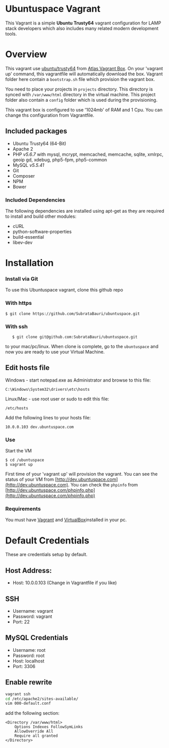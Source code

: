 # Ubuntuspace Vagrant

This Vagrant is a simple __Ubuntu Trusty64__ vagrant configuration for LAMP stack developers which also includes many related modern development tools.


# Overview
This vagrant use [ubuntu/trusty64](https://atlas.hashicorp.com/ubuntu/boxes/trusty64) from [Atlas Vagrant Box](https://atlas.hashicorp.com/boxes/search?utm_source=vagrantcloud.com&vagrantcloud=1).
  On your 'vagrant up' command, this vagrantfile will automatically download the box. Vagrant folder here contain a `bootstrap.sh` file which provision the vagrant box.
  
  You need to place your projects in `projects` directory. This directory is synced with `/var/www/html` directory in the virtual machine. 
  This project folder also contain a `config` folder which is used during the provisioning. 

This vagrant box is configured to use '1024mb' of RAM and 1 Cpu. You can change ths configuration from Vagrantfile.
 
## Included packages

- Ubuntu Trusty64 (64-Bit)
- Apache 2
- PHP _v5.6.7_ with mysql, mcrypt, memcached, memcache, sqlite, xmlrpc, geoip gd, xdebug, php5-fpm, php5-common
- MySQL _v5.5.41_
- Git
- Composer
- NPM
- Bower

### Included Dependencies
The following dependencies are installed using apt-get as they are required to install and build other modules:

- cURL
- python-software-properties
- build-essential
- libev-dev

 
# Installation

### Install via Git
To use this Ubuntuspace vagrant, clone this github repo 

   ### With https
    $ git clone https://github.com/SubrataBauri/ubuntuspace.git
   
   ### With ssh
       $ git clone git@github.com:SubrataBauri/ubuntuspace.git
       
to your mac/pc/linux.  When clone is complete, go to the `ubuntuspace` and now you are ready to use your Virtual Machine.


## Edit hosts file
   
Windows - start notepad.exe as Administrator and browse to this file:
```
C:\Windows\System32\drivers\etc\hosts
```

Linux/Mac - use root user or sudo to edit this file:
```
/etc/hosts
```

   Add the following lines to your hosts file:
```
10.0.0.103 dev.ubuntuspace.com
```


### Use
Start the VM

    $ cd /ubuntuspace
    $ vagrant up

First time of your 'vagrant up' will provision the vagrant. You can see the status of your VM from [http://dev.ubuntuspace.com](http://dev.ubuntuspace.com).
You can check the `phpinfo` from  [http://dev.ubuntuspace.com/phpinfo.php](http://dev.ubuntuspace.com/phpinfo.php)

### Requirements
You must have [Vagrant](http://vagrantup.com) and [VirtualBox](https://www.virtualbox.org)installed in your pc.


# Default Credentials
These are credentials setup by default.

## Host Address:
- Host: 10.0.0.103 (Change in Vagrantfile if you like)
 
## SSH
- Username: vagrant
- Password: vagrant
- Port: 22

## MySQL Credentials
- Username: root
- Password: root
- Host: localhost
- Port: 3306


## Enable rewrite 
```BASH
vagrant ssh
cd /etc/apache2/sites-available/
vim 000-default.conf
```
add the following section:
```
<Directory /var/www/html>
    Options Indexes FollowSymLinks
    AllowOverride All
    Require all granted
</Directory>
```


